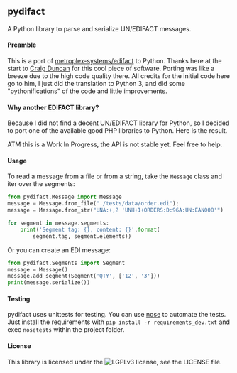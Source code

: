 ## pydifact

A Python library to parse and serialize UN/EDIFACT messages.

#### Preamble

This is a port of [metroplex-systems/edifact](https://github.com/metroplex-systems/edifact) to Python. Thanks here at the start to [Craig Duncan](https://github.com/duncan3dc) for this cool piece of software. Porting was like a breeze due to the high code quality there. All credits for the initial code here go to him, I just did the translation to Python 3, and did some "pythonifications" of the code and little improvements.

#### Why another EDIFACT library?

Because I did not find a decent UN/EDIFACT library for Python, so I decided to port one of the available good PHP libraries to Python. Here is the result.

ATM this is a Work In Progress, the API is not stable yet.
Feel free to help.

#### Usage

To read a message from a file or from a string, take the `Message` class and
iter over the segments:

```python
from pydifact.Message import Message
message = Message.from_file("./tests/data/order.edi");
message = Message.from_str("UNA:+,? 'UNH+1+ORDERS:D:96A:UN:EAN008'")

for segment in message.segments:
    print('Segment tag: {}, content: {}'.format(
        segment.tag, segment.elements))
```

Or you can create an EDI message:

```python
from pydifact.Segments import Segment
message = Message()
message.add_segment(Segment('QTY', ['12', '3']))
print(message.serialize())
```

#### Testing
pydifact uses unittests for testing.
You can use [nose](https://nose.readthedocs.io/en/latest/) to automate the
tests. Just install the requirements with `pip install -r requirements_dev.txt`
and exec `nosetests` within the project folder.


#### License
This library is licensed under the
![LGPLv3](https://www.gnu.org/graphics/lgplv3-88x31.png) license, see the
LICENSE file.
